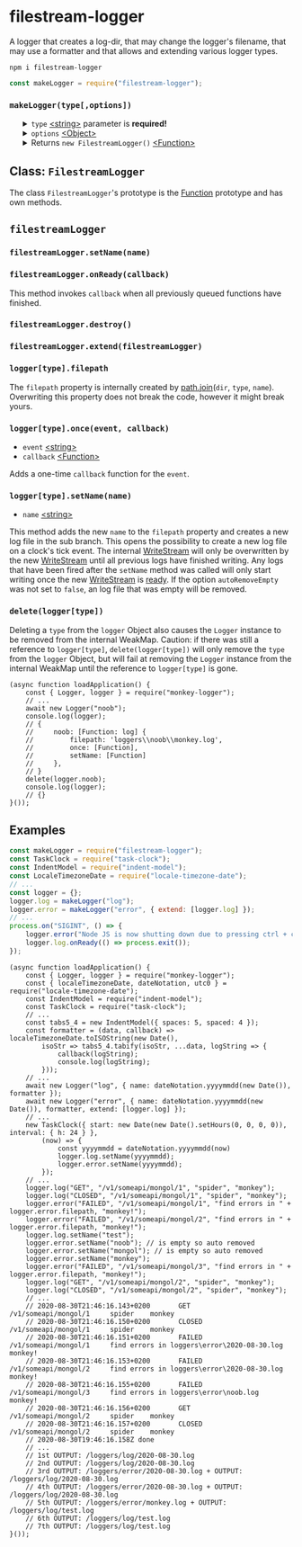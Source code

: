 # filestream-logger
A logger that creates a log-dir, that may change the logger's filename, that may use a formatter and that allows and extending various logger types.
<pre><code>npm i filestream-logger</code></pre>

```javascript
const makeLogger = require("filestream-logger");
```
<h3><code>makeLogger(type[,options])</code></h3>
<ul>
	<details>
		<summary>
			<code>type</code> <a href="https://developer.mozilla.org/en-US/docs/Web/JavaScript/Data_structures#String_type">&lt;string&gt;</a> parameter is <b>required!</b>
		</summary>
		The <code>type</code> parameter determines the name of the sub-directory in which the <code>filestreamLogger</code> creates log files. Additionally the <code>filestreamLogger</code>'s function is named after <code>type</code>. If the sub-directory did not exists it is created.
	</details>
	<details>
		<summary>
			<code>options</code> <a href="https://developer.mozilla.org/en-US/docs/Web/JavaScript/Reference/Global_Objects/Object">&lt;Object&gt;</a>
		</summary>
		<ul>
			<details>
				<summary>
					<code>dir</code> <a href="https://developer.mozilla.org/en-US/docs/Web/JavaScript/Data_structures#String_type">&lt;string&gt;</a> Default: <code>"loggers"</code>
				</summary>
				The <code>dir</code> option determines the name of the main-directory in which the <code>filestreamLogger</code> creates a sub-directory which in turn is where the log files are created. If the main-directory did not exists it is created.
			</details>
			<details>
				<summary>
					<code>name</code> <a href="https://developer.mozilla.org/en-US/docs/Web/JavaScript/Data_structures#String_type">&lt;string&gt;</a> Default: <code>new Date().toLocaleDateString()</code>
				</summary>
				The <code>name</code> option determines how the first log file is named. If the log file did not exists it is created.
			</details>
			<details>
				<summary>
					<code>formatter</code> <a href="https://developer.mozilla.org/en-US/docs/Web/JavaScript/Reference/Global_Objects/Function">&lt;Function&gt;</a> Default: <code>(data, callback) => callback(data.join(" "))</code>
				</summary>
				<ul>
					<details>
						<summary>
							<code>data</code> <a href="https://developer.mozilla.org/en-US/docs/Web/JavaScript/Reference/Global_Objects/Array">&lt;Array&gt;</a>
						</summary>
						If the <code>formatter</code> cannot format objects into a nicely formatted string, recommended is that the <code>data</code> should contain only <a href="https://developer.mozilla.org/en-US/docs/Web/JavaScript/Data_structures#primitive_values">&lt;primitive values&gt;</a>. This does not apply if a developer wrote a formatter that can format objects into formatted string such as console.log can. 
					</details>
					<details>
						<summary>
							<code>callback</code> <a href="https://developer.mozilla.org/en-US/docs/Web/JavaScript/Reference/Global_Objects/Function">&lt;Function&gt;</a> parameter is <b>required!</b>
						</summary>
						Invoke <code>callback</code> and pass over a fromatted-string so that it can be streamed to the log file.
					</details>
				</ul>
				The <code>formatter</code> is a function that must produce a fromatted-string from the items of the <code>data</code> <a href="https://developer.mozilla.org/en-US/docs/Web/JavaScript/Reference/Global_Objects/Array">&lt;Array&gt;</a>. When the <code>formatter</code> has finished to produce a fromatted-string, <code>callback</code> must be invoked and the fromatted-string must be passed as parameter.
			</details>
			<details>
				<summary>
					<code>extend</code> <a href="https://developer.mozilla.org/en-US/docs/Web/JavaScript/Reference/Global_Objects/Array">&lt;Array&gt;</a>
				</summary>
				The <code>extend</code> option must contain <code>filestreamLoggers</code>. The created <code>filestreamLogger</code> stores an <code>xLog</code> from every <code>filestreamLogger</code> out of <code>extend</code>. Whenever this  <code>filestreamLogger</code> is invoked to log data, the formatted string is also passed over to all <code>xLogs</code>. Checkout the  examples to see how an error logger is extended with a((n) everything) logger. 
			</details>
		</ul>
	</details>
	<details>
		<summary>
			Returns <code>new FilestreamLogger()</code> <a href="https://developer.mozilla.org/en-US/docs/Web/JavaScript/Reference/Global_Objects/Function">&lt;Function&gt;</a>
		</summary>
		The <code>filestreamLogger</code> is a <a href="https://developer.mozilla.org/en-US/docs/Web/JavaScript/Reference/Global_Objects/Function">Function</a> and when invoked it immediately invokes <code>formatter</code> followed by streaming the formatted string to the log file.
	</details>
</ul>
<h2>Class: <code>FilestreamLogger</code></h2>
The class <code>FilestreamLogger</code>'s prototype is the <a href="https://developer.mozilla.org/en-US/docs/Web/JavaScript/Reference/Global_Objects/Function">Function</a> prototype and has own methods. 
<h2><code>filestreamLogger</code></h2>
<h3><code>filestreamLogger.setName(name)</code></h3>

<h3><code>filestreamLogger.onReady(callback)</code></h3>
This method invokes <code>callback</code> when all previously queued functions have finished.



<h3><code>filestreamLogger.destroy()</code></h3>

<h3><code>filestreamLogger.extend(filestreamLogger)</code></h3>


<h3><code>logger[type].filepath</code></h3>
The <code>filepath</code> property is internally created by <a href="https://nodejs.org/dist/latest-v12.x/docs/api/path.html#path_path_join_paths">path.join</a>(<code>dir</code>, <code>type</code>, <code>name</code>). Overwriting this property does not break the code, however it might break yours.
<h3><code>logger[type].once(event, callback)</code></h3>
<ul>
    <li><code>event</code> <a href="https://developer.mozilla.org/en-US/docs/Web/JavaScript/Data_structures#String_type">&lt;string&gt;</a></li>
    <li><code>callback</code> <a href="https://developer.mozilla.org/en-US/docs/Web/JavaScript/Reference/Global_Objects/Function">&lt;Function&gt;</a></li>
</ul>
Adds a one-time <code>callback</code> function for the <code>event</code>.
<h3><code>logger[type].setName(name)</code></h3>
<ul>
    <li><code>name</code> <a href="https://developer.mozilla.org/en-US/docs/Web/JavaScript/Data_structures#String_type">&lt;string&gt;</a></li>
</ul>
 This method adds the new <code>name</code> to the <code>filepath</code> property and creates a new log file in the sub branch. This opens the possibility to create a new log file on a clock's tick event. The internal <a href="https://nodejs.org/dist/latest-v12.x/docs/api/fs.html#fs_class_fs_writestream">WriteStream</a> will only be overwritten by the new <a href="https://nodejs.org/dist/latest-v12.x/docs/api/fs.html#fs_class_fs_writestream">WriteStream</a> until all previous logs have finished writing. Any logs that have been fired after the <code>setName</code> method was called will only start writing once the new <a href="https://nodejs.org/dist/latest-v12.x/docs/api/fs.html#fs_class_fs_writestream">WriteStream</a> is <a href="https://nodejs.org/dist/latest-v12.x/docs/api/fs.html#fs_event_ready_1">ready</a>. If the option <code>autoRemoveEmpty</code> was not set to <code>false</code>, an log file that was empty will be removed.
<h3><code>delete(logger[type])</code></h3>
Deleting a <code>type</code> from the <code>logger</code> Object also causes the <code>Logger</code> instance to be removed from the internal WeakMap. Caution: if there was still a reference to <code>logger[type]</code>, <code>delete(logger[type])</code> will only remove the <code>type</code> from the <code>logger</code> Object, but will fail at removing the <code>Logger</code> instance from the internal WeakMap until the reference to <code>logger[type]</code> is gone.
<pre><code>(async function loadApplication() {
    const { Logger, logger } = require("monkey-logger");
    // ...
    await new Logger("noob");
    console.log(logger);
    // {
    //     noob: [Function: log] {
    //         filepath: 'loggers\\noob\\monkey.log',
    //         once: [Function],
    //         setName: [Function]
    //     },
    // }
    delete(logger.noob);
    console.log(logger);
    // {}
}());</code></pre>
<h2>Examples</h2>

```javascript
const makeLogger = require("filestream-logger");
const TaskClock = require("task-clock");
const IndentModel = require("indent-model");
const LocaleTimezoneDate = require("locale-timezone-date");
// ...
const logger = {};
logger.log = makeLogger("log");
logger.error = makeLogger("error", { extend: [logger.log] });
// ...
process.on("SIGINT", () => {
	logger.error("Node JS is now shutting down due to pressing ctrl + c");
	logger.log.onReady(() => process.exit());
});
```

<pre><code>(async function loadApplication() {
    const { Logger, logger } = require("monkey-logger");
    const { localeTimezoneDate, dateNotation, utc0 } = require("locale-timezone-date");
    const IndentModel = require("indent-model");
    const TaskClock = require("task-clock");
    // ...
    const tabs5_4 = new IndentModel({ spaces: 5, spaced: 4 });
    const formatter = (data, callback) => localeTimezoneDate.toISOString(new Date(),
        isoStr => tabs5_4.tabify(isoStr, ...data, logString => {
            callback(logString);
            console.log(logString);
        }));
    // ...
    await new Logger("log", { name: dateNotation.yyyymmdd(new Date()), formatter });
    await new Logger("error", { name: dateNotation.yyyymmdd(new Date()), formatter, extend: [logger.log] });
    // ...
    new TaskClock({ start: new Date(new Date().setHours(0, 0, 0, 0)), interval: { h: 24 } },
        (now) => {
            const yyyymmdd = dateNotation.yyyymmdd(now)
            logger.log.setName(yyyymmdd);
            logger.error.setName(yyyymmdd);
        });
    // ...
    logger.log("GET", "/v1/someapi/mongol/1", "spider", "monkey");
    logger.log("CLOSED", "/v1/someapi/mongol/1", "spider", "monkey");
    logger.error("FAILED", "/v1/someapi/mongol/1", "find errors in " + logger.error.filepath, "monkey!");
    logger.error("FAILED", "/v1/someapi/mongol/2", "find errors in " + logger.error.filepath, "monkey!");
    logger.log.setName("test");
    logger.error.setName("noob"); // is empty so auto removed
    logger.error.setName("mongol"); // is empty so auto removed
    logger.error.setName("monkey");
    logger.error("FAILED", "/v1/someapi/mongol/3", "find errors in " + logger.error.filepath, "monkey!");
    logger.log("GET", "/v1/someapi/mongol/2", "spider", "monkey");
    logger.log("CLOSED", "/v1/someapi/mongol/2", "spider", "monkey");
    // ...
    // 2020-08-30T21:46:16.143+0200       GET       /v1/someapi/mongol/1     spider    monkey
    // 2020-08-30T21:46:16.150+0200       CLOSED    /v1/someapi/mongol/1     spider    monkey
    // 2020-08-30T21:46:16.151+0200       FAILED    /v1/someapi/mongol/1     find errors in loggers\error\2020-08-30.log       monkey!
    // 2020-08-30T21:46:16.153+0200       FAILED    /v1/someapi/mongol/2     find errors in loggers\error\2020-08-30.log       monkey!
    // 2020-08-30T21:46:16.155+0200       FAILED    /v1/someapi/mongol/3     find errors in loggers\error\noob.log        monkey!
    // 2020-08-30T21:46:16.156+0200       GET       /v1/someapi/mongol/2     spider    monkey
    // 2020-08-30T21:46:16.157+0200       CLOSED    /v1/someapi/mongol/2     spider    monkey
    // 2020-08-30T19:46:16.158Z done
    // ...
    // 1st OUTPUT: /loggers/log/2020-08-30.log
    // 2nd OUTPUT: /loggers/log/2020-08-30.log
    // 3rd OUTPUT: /loggers/error/2020-08-30.log + OUTPUT: /loggers/log/2020-08-30.log
    // 4th OUTPUT: /loggers/error/2020-08-30.log + OUTPUT: /loggers/log/2020-08-30.log
    // 5th OUTPUT: /loggers/error/monkey.log + OUTPUT: /loggers/log/test.log
    // 6th OUTPUT: /loggers/log/test.log
    // 7th OUTPUT: /loggers/log/test.log
}());</code></pre>